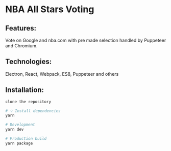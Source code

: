 # NBA All Stars Voting

## Features:

Vote on Google and nba.com with pre made selection handled by Puppeteer and Chromium.

## Technologies:

Electron, React, Webpack, ES8, Puppeteer and others

## Installation:

```bash
clone the repository

# 💡 Install dependencies
yarn

# Development
yarn dev

# Production build
yarn package
```

